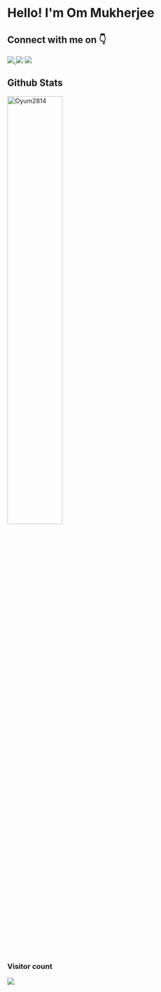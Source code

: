 
<h1>Hello! I'm Om Mukherjee</h1>


<h2> Connect with me on 👇</h2>
<a href="https://www.linkedin.com/in/om-mukherjee-b842b9212/" target="_blank">
<img src="https://img.shields.io/badge/LinkedIn--blue" />
</a>
<a href="https://www.instagram.com/oyum.codes/" target="_blank">
<img src="https://img.shields.io/badge/Instagram--pink" ;></img></a>
</a> 
<a href="https://twitter.com/_novmds09_" target="_blank">
<img src="https://img.shields.io/badge/Twitter--lightblue" />
</a>


<br/> 

<h2> Github Stats </h2> 
<img width="50%" src="https://github-readme-streak-stats.herokuapp.com/?user=Oyum2814&theme=tokyonight" alt="Oyum2814" />

### Visitor count

<img src="https://profile-counter.glitch.me/Oyum2814/count.svg" />

<br/>

